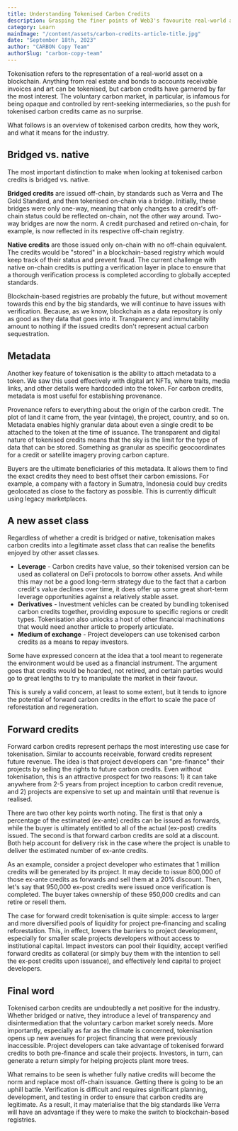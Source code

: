 ```yaml
---
title: Understanding Tokenised Carbon Credits
description: Grasping the finer points of Web3's favourite real-world asset.
category: Learn
mainImage: "/content/assets/carbon-credits-article-title.jpg"
date: "September 18th, 2023"
author: "CARBON Copy Team"
authorSlug: "carbon-copy-team"
---
```


Tokenisation refers to the representation of a real-world asset on a blockchain. Anything from real estate and bonds to accounts receivable invoices and art can be tokenised, but carbon credits have garnered by far the most interest. The voluntary carbon market, in particular, is infamous for being opaque and controlled by rent-seeking intermediaries, so the push for tokenised carbon credits came as no surprise.

What follows is an overview of tokenised carbon credits, how they work, and what it means for the industry.

## Bridged vs. native

The most important distinction to make when looking at tokenised carbon credits is bridged vs. native.

**Bridged credits** are issued off-chain, by standards such as Verra and The Gold Standard, and then tokenised on-chain via a bridge. Initially, these bridges were only one-way, meaning that only changes to a credit's off-chain status could be reflected on-chain, not the other way around. Two-way bridges are now the norm. A credit purchased and retired on-chain, for example, is now reflected in its respective off-chain registry.

**Native credits** are those issued only on-chain with no off-chain equivalent. The credits would be "stored" in a blockchain-based registry which would keep track of their status and prevent fraud. The current challenge with native on-chain credits is putting a verification layer in place to ensure that a thorough verification process is completed according to globally accepted standards.

Blockchain-based registries are probably the future, but without movement towards this end by the big standards, we will continue to have issues with verification. Because, as we know, blockchain as a data repository is only as good as they data that goes into it. Transparency and immutability amount to nothing if the issued credits don't represent actual carbon sequestration.

## Metadata

Another key feature of tokenisation is the ability to attach metadata to a token. We saw this used effectively with digital art NFTs, where traits, media links, and other details were hardcoded into the token. For carbon credits, metadata is most useful for establishing provenance.

Provenance refers to everything about the origin of the carbon credit. The plot of land it came from, the year (vintage), the project, country, and so on. Metadata enables highly granular data about even a single credit to be attached to the token at the time of issuance. The transparent and digital nature of tokenised credits means that the sky is the limit for the type of data that can be stored. Something as granular as specific geocoordinates for a credit or satellite imagery proving carbon capture.

Buyers are the ultimate beneficiaries of this metadata. It allows them to find the exact credits they need to best offset their carbon emissions. For example, a company with a factory in Sumatra, Indonesia could buy credits geolocated as close to the factory as possible. This is currently difficult using legacy marketplaces.

## A new asset class

Regardless of whether a credit is bridged or native, tokenisation makes carbon credits into a legitimate asset class that can realise the benefits enjoyed by other asset classes.

- **Leverage** - Carbon credits have value, so their tokenised version can be used as collateral on DeFi protocols to borrow other assets. And while this may not be a good long-term strategy due to the fact that a carbon credit's value declines over time, it does offer up some great short-term leverage opportunities against a relatively stable asset.
- **Derivatives** - Investment vehicles can be created by bundling tokenised carbon credits together, providing exposure to specific regions or credit types. Tokenisation also unlocks a host of other financial machinations that would need another article to properly articulate.
- **Medium of exchange** - Project developers can use tokenised carbon credits as a means to repay investors.

Some have expressed concern at the idea that a tool meant to regenerate the environment would be used as a financial instrument. The argument goes that credits would be hoarded, not retired, and certain parties would go to great lengths to try to manipulate the market in their favour.

This is surely a valid concern, at least to some extent, but it tends to ignore the potential of forward carbon credits in the effort to scale the pace of reforestation and regeneration.

## Forward credits

Forward carbon credits represent perhaps the most interesting use case for tokenisation. Similar to accounts receivable, forward credits represent future revenue. The idea is that project developers can "pre-finance" their projects by selling the rights to future carbon credits. Even without tokenisation, this is an attractive prospect for two reasons: 1) it can take anywhere from 2-5 years from project inception to carbon credit revenue, and 2) projects are expensive to set up and maintain until that revenue is realised.

There are two other key points worth noting. The first is that only a percentage of the estimated (ex-ante) credits can be issued as forwards, while the buyer is ultimately entitled to all of the actual (ex-post) credits issued. The second is that forward carbon credits are sold at a discount. Both help account for delivery risk in the case where the project is unable to deliver the estimated number of ex-ante credits.

As an example, consider a project developer who estimates that 1 million credits will be generated by its project. It may decide to issue 800,000 of those ex-ante credits as forwards and sell them at a 20% discount. Then, let's say that 950,000 ex-post credits were issued once verification is completed. The buyer takes ownership of these 950,000 credits and can retire or resell them.

The case for forward credit tokenisation is quite simple: access to larger and more diversified pools of liquidity for project pre-financing and scaling reforestation. This, in effect, lowers the barriers to project development, especially for smaller scale projects developers without access to institutional capital. Impact investors can pool their liquidity, accept verified forward credits as collateral (or simply buy them with the intention to sell the ex-post credits upon issuance), and effectively lend capital to project developers.

## Final word

Tokenised carbon credits are undoubtedly a net positive for the industry. Whether bridged or native, they introduce a level of transparency and disintermediation that the voluntary carbon market sorely needs. More importantly, especially as far as the climate is concerned, tokenisation opens up new avenues for project financing that were previously inaccessible. Project developers can take advantage of tokenised forward credits to both pre-finance and scale their projects. Investors, in turn, can generate a return simply for helping projects plant more trees.

What remains to be seen is whether fully native credits will become the norm and replace most off-chain issuance. Getting there is going to be an uphill battle. Verification is difficult and requires significant planning, development, and testing in order to ensure that carbon credits are legitimate. As a result, it may materialise that the big standards like Verra will have an advantage if they were to make the switch to blockchain-based registries.
